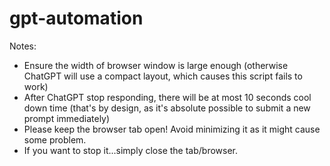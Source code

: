 # gpt-automation

Notes:

- Ensure the width of browser window is large enough (otherwise ChatGPT will use a compact layout, which causes this script fails to work)
- After ChatGPT stop responding, there will be at most 10 seconds cool down time (that's by design, as it's absolute possible to submit a new prompt immediately)
- Please keep the browser tab open! Avoid minimizing it as it might cause some problem.
- If you want to stop it...simply close the tab/browser.